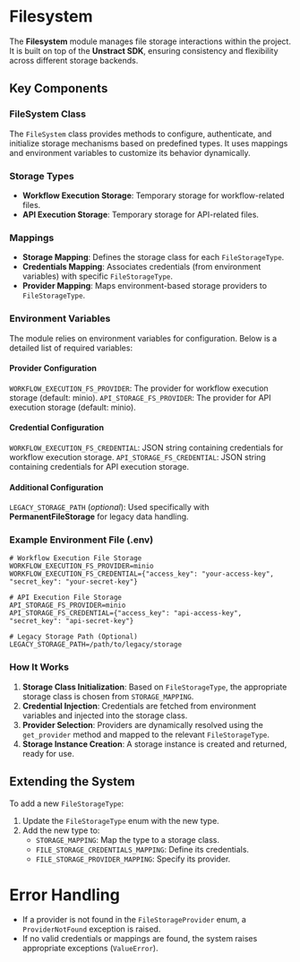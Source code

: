 # Filesystem

The **Filesystem** module manages file storage interactions within the project. It is built on top of the **Unstract SDK**, ensuring consistency and flexibility across different storage backends.

## Key Components

### FileSystem Class

The `FileSystem` class provides methods to configure, authenticate, and initialize storage mechanisms based on predefined types. It uses mappings and environment variables to customize its behavior dynamically.

### Storage Types

- **Workflow Execution Storage**: Temporary storage for workflow-related files.
- **API Execution Storage**: Temporary storage for API-related files.

### Mappings

- **Storage Mapping**: Defines the storage class for each `FileStorageType`.
- **Credentials Mapping**: Associates credentials (from environment variables) with specific `FileStorageType`.
- **Provider Mapping**: Maps environment-based storage providers to `FileStorageType`.

### Environment Variables

The module relies on environment variables for configuration. Below is a detailed list of required variables:

#### Provider Configuration

`WORKFLOW_EXECUTION_FS_PROVIDER`: The provider for workflow execution storage (default: minio).
`API_STORAGE_FS_PROVIDER`: The provider for API execution storage (default: minio).

#### Credential Configuration

`WORKFLOW_EXECUTION_FS_CREDENTIAL`: JSON string containing credentials for workflow execution storage.
`API_STORAGE_FS_CREDENTIAL`: JSON string containing credentials for API execution storage.

#### Additional Configuration

`LEGACY_STORAGE_PATH` (*optional*): Used specifically with **PermanentFileStorage** for legacy data handling.

### Example Environment File (.env)

```env
# Workflow Execution File Storage
WORKFLOW_EXECUTION_FS_PROVIDER=minio
WORKFLOW_EXECUTION_FS_CREDENTIAL={"access_key": "your-access-key", "secret_key": "your-secret-key"}

# API Execution File Storage
API_STORAGE_FS_PROVIDER=minio
API_STORAGE_FS_CREDENTIAL={"access_key": "api-access-key", "secret_key": "api-secret-key"}

# Legacy Storage Path (Optional)
LEGACY_STORAGE_PATH=/path/to/legacy/storage
```

### How It Works

1. **Storage Class Initialization**: Based on `FileStorageType`, the appropriate storage class is chosen from `STORAGE_MAPPING`.
2. **Credential Injection**: Credentials are fetched from environment variables and injected into the storage class.
3. **Provider Selection**: Providers are dynamically resolved using the `get_provider` method and mapped to the relevant `FileStorageType`.
4. **Storage Instance Creation**: A storage instance is created and returned, ready for use.

## Extending the System

To add a new `FileStorageType`:

1. Update the `FileStorageType` enum with the new type.
2. Add the new type to:
   - `STORAGE_MAPPING`: Map the type to a storage class.
   - `FILE_STORAGE_CREDENTIALS_MAPPING`: Define its credentials.
   - `FILE_STORAGE_PROVIDER_MAPPING`: Specify its provider.

# Error Handling

- If a provider is not found in the `FileStorageProvider` enum, a `ProviderNotFound` exception is raised.
- If no valid credentials or mappings are found, the system raises appropriate exceptions (`ValueError`).
